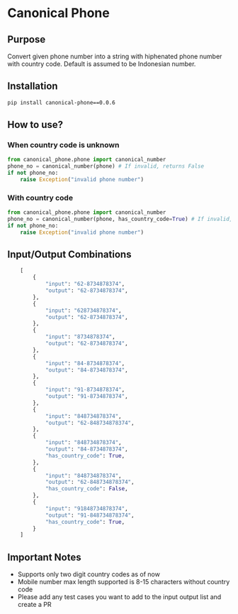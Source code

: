 # Canonical Phone
## Purpose
Convert given phone number into a string with hiphenated phone number with country code.
Default is assumed to be Indonesian number.

## Installation
```bash
pip install canonical-phone==0.0.6
```

## How to use?
### When country code is unknown
```python
from canonical_phone.phone import canonical_number
phone_no = canonical_number(phone) # If invalid, returns False
if not phone_no:
    raise Exception("invalid phone number")
```
### With country code
```python
from canonical_phone.phone import canonical_number
phone_no = canonical_number(phone, has_country_code=True) # If invalid, returns False
if not phone_no:
    raise Exception("invalid phone number")
```
## Input/Output Combinations
```python
    [
        {
            "input": "62-8734878374",
            "output": "62-8734878374",
        },
        {
            "input": "628734878374",
            "output": "62-8734878374",
        },
        {
            "input": "8734878374",
            "output": "62-8734878374",
        },
        {
            "input": "84-8734878374",
            "output": "84-8734878374",
        },
        {
            "input": "91-8734878374",
            "output": "91-8734878374",
        },
        {
            "input": "848734878374",
            "output": "62-848734878374",
        },
        {
            "input": "848734878374",
            "output": "84-8734878374",
            "has_country_code": True,
        },
        {
            "input": "848734878374",
            "output": "62-848734878374",
            "has_country_code": False,
        },
        {
            "input": "91848734878374",
            "output": "91-848734878374",
            "has_country_code": True,
        }
    ]
```

## Important Notes
* Supports only two digit country codes as of now
* Mobile number max length supported is 8-15 characters without country code
* Please add any test cases you want to add to the input output list and create a PR